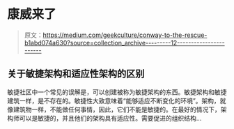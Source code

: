 # 康威来了

> 原文：<https://medium.com/geekculture/conway-to-the-rescue-b1abd074a630?source=collection_archive---------12----------------------->

## 关于敏捷架构和适应性架构的区别

敏捷社区中一个常见的误解是，可以创建被称为敏捷架构的东西。敏捷架构和敏捷建筑一样，是不存在的。敏捷性大致意味着“能够适应不断变化的环境”。架构，就像建筑物一样，不能做任何事情，因此，它们不能是敏捷的。在最好的情况下，架构师可以是敏捷的，并且他们的架构具有适应性。需要促进的组织结构…
